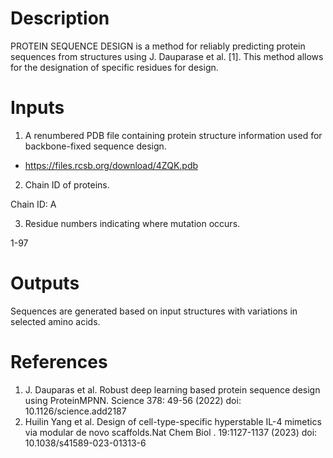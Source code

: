 # Description 

PROTEIN SEQUENCE DESIGN is a method for reliably predicting protein sequences from structures using J. Dauparase et al. [1]. This method allows for the designation of specific residues for design.

# Inputs

1. A renumbered PDB file containing protein structure information used for backbone-fixed sequence design.

- https://files.rcsb.org/download/4ZQK.pdb

2. Chain ID of proteins.

Chain ID: A

3. Residue numbers indicating where mutation occurs. 

1-97

# Outputs

Sequences are generated based on input structures with variations in selected amino acids.


# References

1. J. Dauparas et al. Robust deep learning based protein sequence design using ProteinMPNN. Science 378: 49-56 (2022) doi: 10.1126/science.add2187
2. Huilin Yang et al. Design of cell-type-specific hyperstable IL-4 mimetics via modular de novo scaffolds.Nat Chem Biol
. 19:1127-1137 (2023) doi: 10.1038/s41589-023-01313-6
